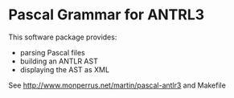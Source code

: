 Pascal Grammar for ANTRL3
=========================

This software package provides:
* parsing Pascal files
* building an ANTLR AST
* displaying the AST as XML

See <http://www.monperrus.net/martin/pascal-antlr3> and Makefile
